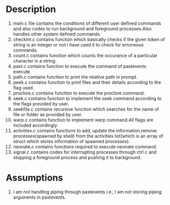 # Description
1. main.c file contains the conditions of different user defined commands and also codes to run background and foreground processes.Also handles other system defined commands.
2. checkint.c contains function which basically checks if the given token of string is an integer or not.I have used it to check for  erroneous commands.
3. count.c contains function which counts the occurance of a particular character in a string.
4. past.c contains function to execute the command of pastevents execute.
5. path.c contains function to print the relative path in prompt.
6. peek.c contains function to print files and their details according to the flag used.
7. proclore.c contains function to execute the proclore command.
8. seek.c contains function to implement the seek command according to the flags provided by user.
9. seekfile.c contains recursive function which searches for the name of file or folder as provided by user.
10. warp.c contains function to implement warp command.All flags are included accordingly.
11. activities.c contains functions to add, update the information,remove processes(spawned by shell) from the activities list(which is an array of struct which stores information of spawned processes).
12. neonate.c contains functions required to execute neonate command.
13. signal.c contains codes for interrupting processes through ctrl c and stopping a foreground process and pushing it to background.
# Assumptions
1. I am not handling piping through pastevents i.e., I am not storing piping arguments in pastevents.

